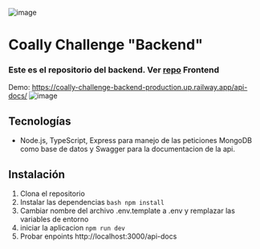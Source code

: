 ![image](https://github.com/user-attachments/assets/df2fc5c1-34f5-4b47-baf9-b015683e39ad)
# Coally Challenge "Backend"

### Este es el repositorio del backend. Ver [repo](https://github.com/Joaquin-Bianchi/Coally-Challenge-Frontend) Frontend

Demo: https://coally-challenge-backend-production.up.railway.app/api-docs/
![image](https://github.com/user-attachments/assets/1c5a49a2-5657-4185-ae1a-53c70f3845f6)


## Tecnologías

- Node.js, TypeScript, Express para manejo de las peticiones MongoDB como base de datos y Swagger para la documentacion de la api.

## Instalación

1. Clona el repositorio
2. Instalar las dependencias `bash npm install`
3. Cambiar nombre del archivo .env.template a .env y remplazar las variables de entorno
4. iniciar la aplicacion `npm run dev`
5. Probar enpoints http://localhost:3000/api-docs
